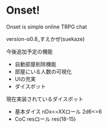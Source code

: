 # Onset!

Onset is simple online TRPG chat

version-α0.8_すえかぜ(suekaze)

今後追加予定の機能
+ 自動部屋削除機能
+ 部屋にいる人数の可視化
+ UIの充実
+ ダイスボット

現在実装されているダイスボット
+ 基本ダイス
nDx<=XXロール 2d6<=6
+ CoC
resロール res(18-15)
